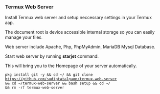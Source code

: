 <h3>Termux Web Server</h3>

<p>Install Termux web server and setup neccessary settings in your Termux aap.</p>

<p>The document root is device accessible internal storage so you can easily manage your files.</p>

<p>Web server include Apache, Php, PhpMyAdmin, MariaDB Mysql Database.</p>

<p>Start web server by running <b>starjet</b> command.</p>

<p>This will bring you to the Homepage of your server automatically.</p>

<code>pkg install git -y && cd ~/ && git clone https://github.com/sudiptatalgaon/termux-web-server && cd ~/termux-web-server && bash setup && cd ~/ && rm -rf termux-web-server</code>
